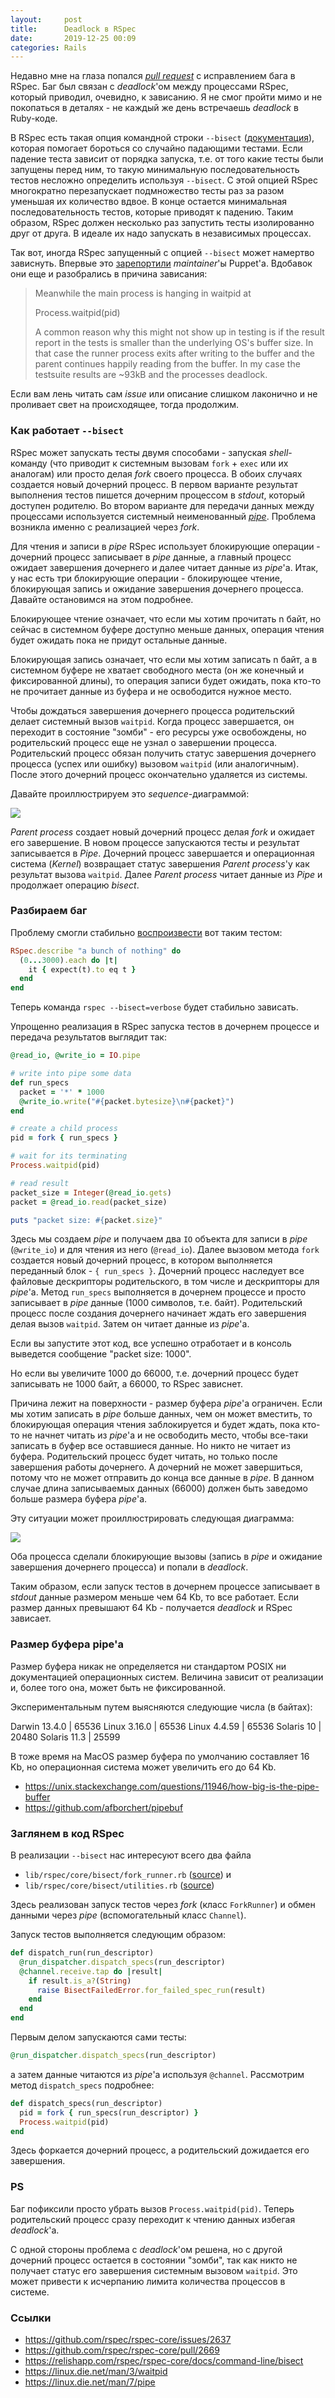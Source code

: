 ```yaml
---
layout:     post
title:      Deadlock в RSpec
date:       2019-12-25 00:09
categories: Rails
---
```



Недавно мне на глаза попался  [_pull
request_](https://github.com/rspec/rspec-core/pull/2669) с исправлением
бага в RSpec. Баг был связан с _deadlock_'ом между процессами RSpec,
который приводил, очевидно, к зависанию. Я не смог пройти мимо и не
покопаться в деталях - не каждый же день встречаешь _deadlock_ в
Ruby-коде.

В RSpec есть такая опция командной строки `--bisect`
([документация](https://relishapp.com/rspec/rspec-core/docs/command-line/bisect)),
которая помогает бороться со случайно падающими тестами. Если падение
теста зависит от порядка запуска, т.е. от того какие тесты были запущены
перед ним, то такую минимальную последовательность тестов несложно
определить используя `--bisect`. С этой опцией RSpec многократно
перезапускает подмножество тесты раз за разом уменьшая их количество
вдвое. В конце остается минимальная последовательность тестов, которые
приводят к падению. Таким образом, RSpec должен несколько раз запустить
тесты изолированно друг от друга. В идеале их надо запускать в
независимых процессах.

Так вот, иногда RSpec запущенный с опцией `--bisect` может намертво
зависнуть. Впервые это
[зарепортили](https://github.com/rspec/rspec-core/issues/2637)
_maintainer_'ы Puppet'а. Вдобавок они еще и разобрались в причина
зависания:

> Meanwhile the main process is hanging in waitpid at
>
> Process.waitpid(pid)
>
> A common reason why this might not show up in testing is if the result
> report in the tests is smaller than the underlying OS's buffer size. In
> that case the runner process exits after writing to the buffer and the
> parent continues happily reading from the buffer. In my case the
> testsuite results are ~93kB and the processes deadlock.

Если вам лень читать сам _issue_ или описание слишком лаконично и не
проливает свет на происходящее, тогда продолжим.


### Как работает `--bisect`

RSpec может запускать тесты двумя способами - запуская *shell*-команду
(что приводит к системным вызовам `fork` + `exec` или их аналогам) или
просто делая _fork_ своего процесса. В обоих случаях создается новый
дочерний процесс. В первом варианте результат выполнения тестов пишется
дочерним процессом в _stdout_, который доступен родителю. Во втором
варианте для передачи данных между процессами используется системный
неименованный [_pipe_](https://linux.die.net/man/7/pipe). Проблема
возникла именно с реализацией через _fork_.

Для чтения и записи в _pipe_ RSpec использует блокирующие операции -
дочерний процесс записывает в _pipe_ данные, а главный процесс ожидает
завершения дочернего и далее читает данные из _pipe_'а. Итак, у нас есть
три блокирующие операции - блокирующее чтение, блокирующая запись и
ожидание завершения дочернего процесса. Давайте остановимся на этом
подробнее.

Блокирующее чтение означает, что если мы хотим прочитать n байт, но
сейчас в системном буфере доступно меньше данных, операция чтения будет
ожидать пока не придут остальные данные.

Блокирующая запись означает, что если мы хотим записать n байт, а в
системном буфере не хватает свободного места (он же конечный и
фиксированной длины), то операция записи будет ожидать, пока кто-то не
прочитает данные из буфера и не освободится нужное место.

Чтобы дождаться завершения дочернего процесса родительский делает
системный вызов `waitpid`. Когда процесс завершается, он переходит в
состояние "зомби" - его ресурсы уже освобождены, но родительский процесс
еще не узнал о завершении процесса. Родительский процесс обязан получить
статус завершения дочернего процесса (успех или ошибку) вызовом
`waitpid` (или аналогичным). После этого дочерний процесс окончательно
удаляется из системы.

Давайте проиллюстрируем это *sequence*-диаграммой:

<img src="/assets/images/2019-12-25-deadlock-in-rspec/success.svg"/>

_Parent process_ создает новый дочерний процесс делая _fork_ и ожидает
его завершение. В новом процессе запускаются тесты и результат
записывается в _Pipe_. Дочерний процесс завершается и операционная
система (_Kernel_) возвращает статус завершения _Parent process_'у как
результат вызова `waitpid`. Далее _Parent process_ читает данные из
_Pipe_ и продолжает операцию _bisect_.


### Разбираем баг

Проблему смогли стабильно
[воспроизвести](https://github.com/benoittgt/rspec_repro_bisect_deadlock)
вот таким тестом:

```ruby
RSpec.describe "a bunch of nothing" do
  (0...3000).each do |t|
    it { expect(t).to eq t }
  end
end
```

Теперь команда `rspec --bisect=verbose` будет стабильно зависать.

Упрощенно реализация в RSpec запуска тестов в дочернем процессе и
передача результатов выглядит так:

```ruby
@read_io, @write_io = IO.pipe

# write into pipe some data
def run_specs
  packet = '*' * 1000
  @write_io.write("#{packet.bytesize}\n#{packet}")
end

# create a child process
pid = fork { run_specs }

# wait for its terminating
Process.waitpid(pid)

# read result
packet_size = Integer(@read_io.gets)
packet = @read_io.read(packet_size)

puts "packet size: #{packet.size}"
```

Здесь мы создаем _pipe_ и получаем два `IO` объекта для записи в _pipe_
(`@write_io`) и для чтения из него (`@read_io`). Далее вызовом метода
`fork` создается новый дочерний процесс, в котором выполняется
переданный блок - `{ run_specs }`. Дочерний процесс наследует все
файловые дескрипторы родительского, в том числе и дескрипторы для
_pipe_'а. Метод `run_specs` выполняется в дочернем процессе и просто
записывает в _pipe_ данные (1000 символов, т.е. байт). Родительский
процесс после создания дочернего начинает ждать его завершения делая
вызов `waitpid`. Затем он читает данные из _pipe_'а.

Если вы запустите этот код, все успешно отработает и в консоль выведется
сообщение "packet size: 1000".

Но если вы увеличите 1000 до 66000, т.е. дочерний процесс будет
записывать не 1000 байт, а 66000, то RSpec зависнет.

Причина лежит на поверхности - размер буфера _pipe_'а ограничен. Если мы
хотим записать в _pipe_ больше данных, чем он может вместить, то
блокирующая операция чтения заблокируется и будет ждать, пока кто-то не
начнет читать из _pipe_'а и не освободить место, чтобы все-таки записать
в буфер все оставшиеся данные. Но никто не читает из буфера.
Родительский процесс будет читать, но только после завершения работы
дочернего. А дочерний не может завершиться, потому что не может
отправить до конца все данные в _pipe_. В данном случае длина
записываемых данных (66000) должен быть заведомо больше размера буфера
_pipe_'а.

Эту ситуации может проиллюстрировать следующая диаграмма:

<img src="/assets/images/2019-12-25-deadlock-in-rspec/deadlock.svg"/>

Оба процесса сделали блокирующие вызовы (запись в _pipe_ и ожидание
завершения дочернего процесса) и попали в _deadlock_.

Таким образом, если запуск тестов в дочернем процессе записывает в
_stdout_ данные размером меньше чем 64 Kb, то все работает. Если размер
данных превышают 64 Kb - получается _deadlock_ и RSpec зависает.


### Размер буфера pipe'а

Размер буфера никак не определяется ни стандартом POSIX ни документацией
операционных систем. Величина зависит от реализации и, более того она,
может быть не фиксированной.

Экспериментальным путем выясняются следующие числа (в байтах):

Darwin 13.4.0	|	65536
Linux 3.16.0	|	65536
Linux 4.4.59	|	65536
Solaris 10	|	20480
Solaris 11.3	|	25599

В тоже время на MacOS размер буфера по умолчанию составляет 16 Kb, но
операционная система может увеличить его до 64 Kb.

- <https://unix.stackexchange.com/questions/11946/how-big-is-the-pipe-buffer>
- <https://github.com/afborchert/pipebuf>


### Заглянем в код RSpec

В реализации `--bisect` нас интересуют всего два файла
- `lib/rspec/core/bisect/fork_runner.rb` ([source](https://github.com/rspec/rspec-core/blob/v3.9.0/lib/rspec/core/bisect/fork_runner.rb)) и
- `lib/rspec/core/bisect/utilities.rb` ([source](https://github.com/rspec/rspec-core/blob/v3.9.0/lib/rspec/core/bisect/utilities.rb))

Здесь реализован запуск тестов через _fork_ (класс `ForkRunner`) и
обмен данными через _pipe_ (вспомогательный класс `Channel`).

Запуск тестов выполняется следующим образом:

```ruby
def dispatch_run(run_descriptor)
  @run_dispatcher.dispatch_specs(run_descriptor)
  @channel.receive.tap do |result|
    if result.is_a?(String)
      raise BisectFailedError.for_failed_spec_run(result)
    end
  end
end
```

Первым делом запускаются сами тесты:

```ruby
@run_dispatcher.dispatch_specs(run_descriptor)
```

а затем данные читаются из _pipe_'а используя `@channel`. Рассмотрим метод
`dispatch_specs` подробнее:

```ruby
def dispatch_specs(run_descriptor)
  pid = fork { run_specs(run_descriptor) }
  Process.waitpid(pid)
end
```

Здесь форкается дочерний процесс, а родительский дожидается его
завершения.


### PS

Баг пофиксили просто убрать вызов `Process.waitpid(pid)`. Теперь
родительский процесс сразу переходит к чтению данных избегая
_deadlock_'а.

С одной стороны проблема с _deadlock_'ом решена, но с другой дочерний
процесс остается в состоянии "зомби", так как никто не получает статус
его завершения системным вызовом `waitpid`. Это может привести к
исчерпанию лимита количества процессов в системе.


### Ссылки

- <https://github.com/rspec/rspec-core/issues/2637>
- <https://github.com/rspec/rspec-core/pull/2669>
- <https://relishapp.com/rspec/rspec-core/docs/command-line/bisect>
- <https://linux.die.net/man/3/waitpid>
- <https://linux.die.net/man/7/pipe>


[jekyll-gh]: https://github.com/mojombo/jekyll
[jekyll]:    http://jekyllrb.com
